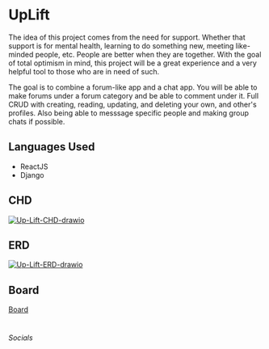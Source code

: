 # UpLift

  The idea of this project comes from the need for support. Whether that support is for mental health, learning to do something new, meeting like-minded people, etc. People are better when they are together. With the goal of total optimism in mind, this project will be a great experience and a very helpful tool to those who are in need of such.
  
   The goal is to combine a forum-like app and a chat app. You will be able to make forums under a forum category and be able to comment under it. Full CRUD with creating, reading, updating, and deleting your own, and other's profiles. Also being able to messsage specific people and making group chats if possible.


<h2>Languages Used</h2>
<ul>
  <li>ReactJS</li>
  <li>Django</li>
</ul>


<h2>CHD</h2>
<a href="https://ibb.co/h1q3LL0"><img src="https://i.ibb.co/gFnkmmY/Up-Lift-CHD-drawio.png" alt="Up-Lift-CHD-drawio" border="0"></a>

<h2>ERD</h2>
<a href="https://ibb.co/CHxDHHG"><img src="https://i.ibb.co/2kXHkk4/Up-Lift-ERD-drawio.png" alt="Up-Lift-ERD-drawio" border="0"></a>

<h2>Board</h2>
<a href="https://github.com/users/phicov/projects/3" target=”_blank”>Board</a>

#
<h6>Socials</h6>

